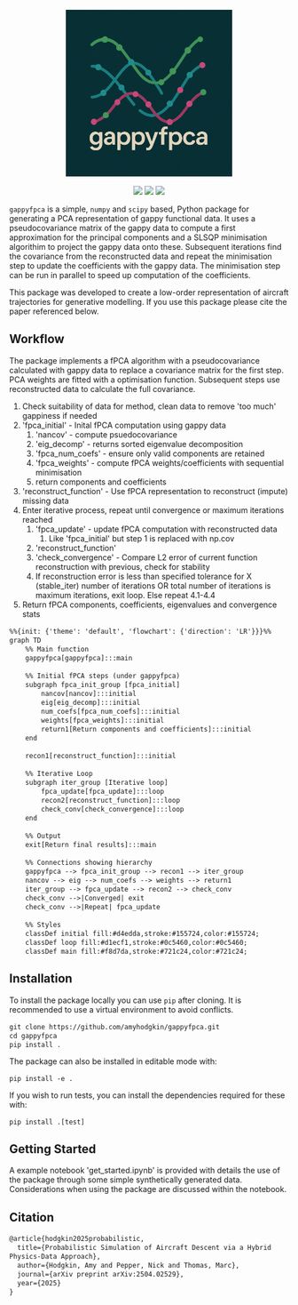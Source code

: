 <p align="center">
  <img src="gappyfpca_logo.png" alt="gappyfpca logo" width="300"/>
</p>

<p align="center">
  <a href="https://github.com/amyhodgkin/gappyfpca/actions"><img src="https://github.com/amyhodgkin/gappyfpca/actions/workflows/ci-gappyfpca.yml/badge.svg"></a>
   <a href="https://arxiv.org/abs/2504.02529"><img src="https://img.shields.io/badge/arXiv-2504.02529-b31b1b.svg"></a>
  <img src="https://img.shields.io/badge/dependencies-numpy%2C%20scipy%2C%20matplotlib-blue">
</p>

`gappyfpca` is a simple, `numpy` and `scipy` based, Python package for generating a PCA representation of gappy functional data. It uses a pseudocovariance matrix of the gappy data to compute a first approximation for the principal components and a SLSQP minimisation algorithim to project the gappy data onto these. Subsequent iterations find the covariance from the reconstructed data and repeat the minimisation step to update the coefficients with the gappy data. The minimisation step can be run in parallel to speed up computation of the coefficients.

This package was developed to create a low-order representation of aircraft trajectories for generative modelling. If you use this package please cite the paper referenced below.

## Workflow

The package implements a fPCA algorithm with a pseudocovariance calculated with gappy data to replace a covariance matrix for the first step. PCA weights are fitted with a optimisation function. Subsequent steps use reconstructed data to calculate the full covariance.

1. Check suitability of data for method, clean data to remove 'too much' gappiness if needed
2. 'fpca_initial' - Inital fPCA computation using gappy data
	1. 'nancov' - compute psuedocovariance
	2. 'eig_decomp' - returns sorted eigenvalue decomposition
	3. 'fpca_num_coefs' - ensure only valid components are retained
	4. 'fpca_weights' - compute fPCA weights/coefficients with sequential minimisation
	5. return components and coefficients
3. 'reconstruct_function' - Use fPCA representation to reconstruct (impute) missing data
4. Enter iterative process, repeat until convergence or maximum iterations reached
	1. 'fpca_update' - update fPCA computation with reconstructed data
		1. Like 'fpca_initial' but step 1 is replaced with np.cov
	2. 'reconstruct_function'
	3. 'check_convergence' - Compare L2 error of current function reconstruction with previous, check for stability
	4. If reconstruction error is less than specified tolerance for X (stable_iter) number of iterations OR total number of iterations is maximum iterations, exit loop. Else repeat 4.1-4.4
5. Return fPCA components, coefficients, eigenvalues and convergence stats

```mermaid
%%{init: {'theme': 'default', 'flowchart': {'direction': 'LR'}}}%%
graph TD
    %% Main function
    gappyfpca[gappyfpca]:::main

    %% Initial fPCA steps (under gappyfpca)
    subgraph fpca_init_group [fpca_initial]
        nancov[nancov]:::initial
        eig[eig_decomp]:::initial
        num_coefs[fpca_num_coefs]:::initial
        weights[fpca_weights]:::initial
        return1[Return components and coefficients]:::initial
    end

    recon1[reconstruct_function]:::initial

    %% Iterative Loop
    subgraph iter_group [Iterative loop]
        fpca_update[fpca_update]:::loop
        recon2[reconstruct_function]:::loop
        check_conv[check_convergence]:::loop
    end

    %% Output
    exit[Return final results]:::main

    %% Connections showing hierarchy
    gappyfpca --> fpca_init_group --> recon1 --> iter_group
    nancov --> eig --> num_coefs --> weights --> return1
    iter_group --> fpca_update --> recon2 --> check_conv
    check_conv -->|Converged| exit
    check_conv -->|Repeat| fpca_update

    %% Styles
    classDef initial fill:#d4edda,stroke:#155724,color:#155724;
    classDef loop fill:#d1ecf1,stroke:#0c5460,color:#0c5460;
    classDef main fill:#f8d7da,stroke:#721c24,color:#721c24;

```


## Installation

To install the package locally you can use `pip` after cloning. It is recommended to use a virtual environment to avoid conflicts.

	git clone https://github.com/amyhodgkin/gappyfpca.git
	cd gappyfpca
	pip install .

The package can also be installed in editable mode with:

	pip install -e .

If you wish to run tests, you can install the dependencies required for these with:

	pip install .[test]
 
## Getting Started

A example notebook 'get_started.ipynb' is provided with details the use of the package through some simple synthetically generated data. Considerations when using the package are discussed within the notebook.

 ## Citation

	@article{hodgkin2025probabilistic,
	  title={Probabilistic Simulation of Aircraft Descent via a Hybrid Physics-Data Approach},
	  author={Hodgkin, Amy and Pepper, Nick and Thomas, Marc},
	  journal={arXiv preprint arXiv:2504.02529},
	  year={2025}
	}
